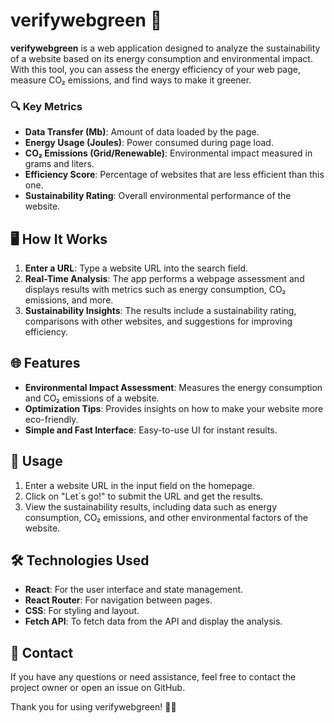 # verifywebgreen 🌿

**verifywebgreen** is a web application designed to analyze the sustainability of a website based on its energy consumption and environmental impact. With this tool, you can assess the energy efficiency of your web page, measure CO₂ emissions, and find ways to make it greener.

### 🔍 Key Metrics

- **Data Transfer (Mb)**: Amount of data loaded by the page.
- **Energy Usage (Joules)**: Power consumed during page load.
- **CO₂ Emissions (Grid/Renewable)**: Environmental impact measured in grams and liters.
- **Efficiency Score**: Percentage of websites that are less efficient than this one.
- **Sustainability Rating**: Overall environmental performance of the website.

## 🖥️ How It Works

1. **Enter a URL**: Type a website URL into the search field.
2. **Real-Time Analysis**: The app performs a webpage assessment and displays results with metrics such as energy consumption, CO₂ emissions, and more.
3. **Sustainability Insights**: The results include a sustainability rating, comparisons with other websites, and suggestions for improving efficiency.

## 🌐 Features

- **Environmental Impact Assessment**: Measures the energy consumption and CO₂ emissions of a website.
- **Optimization Tips**: Provides insights on how to make your website more eco-friendly.
- **Simple and Fast Interface**: Easy-to-use UI for instant results.

## 📖 Usage

1. Enter a website URL in the input field on the homepage.
2. Click on "Let´s go!" to submit the URL and get the results.
3. View the sustainability results, including data such as energy consumption, CO₂ emissions, and other environmental factors of the website.

## 🛠️ Technologies Used

- **React**: For the user interface and state management.
- **React Router**: For navigation between pages.
- **CSS**: For styling and layout.
- **Fetch API**: To fetch data from the API and display the analysis.

## 💬 Contact

If you have any questions or need assistance, feel free to contact the project owner or open an issue on GitHub.

Thank you for using verifywebgreen! 🌿💚

